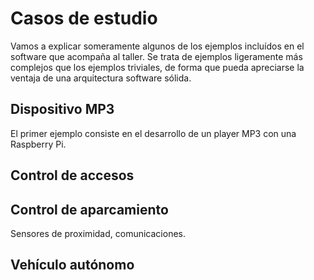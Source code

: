 [//]: # (-*- mode: markdown; coding: utf-8 -*-)
# Casos de estudio

Vamos a explicar someramente algunos de los ejemplos incluídos en el
software que acompaña al taller.  Se trata de ejemplos ligeramente más
complejos que los ejemplos triviales, de forma que pueda apreciarse la
ventaja de una arquitectura software sólida.

## Dispositivo MP3

El primer ejemplo consiste en el desarrollo de un player MP3 con una
Raspberry Pi.  

## Control de accesos

## Control de aparcamiento

Sensores de proximidad, comunicaciones.

## Vehículo autónomo


